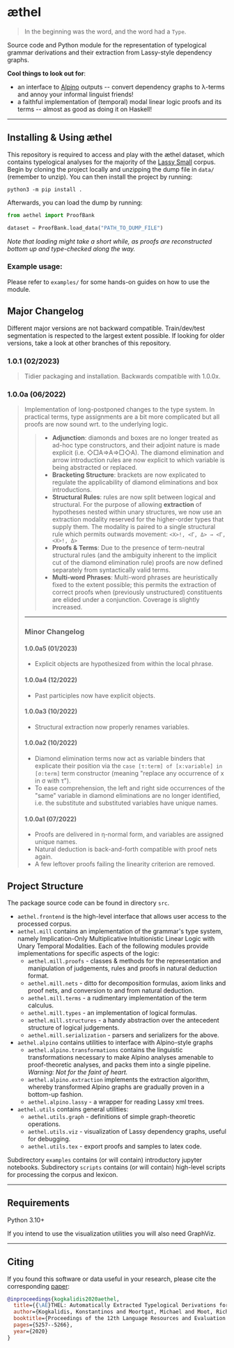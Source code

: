 # æthel

> In the beginning was the word,
> and the word had a `Type`.

Source code and Python module for the representation of typelogical grammar derivations and their extraction from 
Lassy-style dependency graphs. 


**Cool things to look out for**:
* an interface to [Alpino](http://www.let.rug.nl/vannoord/alp/Alpino/) outputs -- convert dependency graphs to λ-terms and annoy your informal linguist friends!
* a faithful implementation of (temporal) modal linear logic proofs and its terms -- almost as good as doing it on Haskell!
---

## Installing & Using æthel
This repository is required to access and play with the æthel dataset, which contains typelogical analyses
for the majority of the [Lassy Small](https://taalmaterialen.ivdnt.org/download/lassy-klein-corpus6/) corpus.
Begin by cloning the project locally and unzipping the dump file in `data/` (remember to unzip).
You can then install the project by running:

```shell
python3 -m pip install .
```

Afterwards, you can load the dump by running:

```python
from aethel import ProofBank

dataset = ProofBank.load_data("PATH_TO_DUMP_FILE")
```

*Note that loading might take a short while, as proofs are reconstructed bottom up and type-checked along the way.*

### Example usage:
Please refer to `examples/` for some hands-on guides on how to use the module.


## Major Changelog
Different major versions are not backward compatible. 
Train/dev/test segmentation is respected to the largest extent possible. 
If looking for older versions, take a look at other branches of this repository.

### 1.0.1 (02/2023)
> Tidier packaging and installation. Backwards compatible with 1.0.0x.
### 1.0.0a (06/2022) 
> Implementation of long-postponed changes to the type system. In practical terms, type assignments are a bit more
> complicated but all proofs are now sound wrt. to the underlying logic.
> >* **Adjunction**: diamonds and boxes are no longer treated as ad-hoc type constructors, and their adjoint nature is
>> made explicit (i.e. ◇□A⇒A⇒□◇A). The diamond elimination and arrow introduction rules are now explicit to which
>> variable is being abstracted or replaced.
>> * **Bracketing Structure**: brackets are now explicated to regulate the applicability of diamond eliminations 
>> and box introductions. 
>> * **Structural Rules**: rules are now split between logical and structural. For the purpose of allowing 
>> **extraction** of hypotheses nested within unary structures, we now use an extraction modality reserved for the
>> higher-order types that supply them. The modality is paired to a single structural rule which permits outwards movement:
>> `<Χ>!, <Γ, Δ> → <Γ, <Χ>!, Δ>`
>> * **Proofs & Terms**: Due to the presence of term-neutral structural rules (and the ambiguity inherent to the implicit
>> cut of the diamond elimination rule) proofs are now defined separately from syntactically valid terms.
>> * **Multi-word Phrases**: Multi-word phrases are heuristically fixed to the extent possible; this permits the 
>> extraction of correct proofs when (previously unstructured) constituents are elided under a conjunction. Coverage is
>> slightly increased.
> ---
> ### Minor Changelog
> #### 1.0.0a5 (01/2023)
> * Explicit objects are hypothesized from within the local phrase. 
> #### 1.0.0a4 (12/2022)
> * Past participles now have explicit objects.
> #### 1.0.0a3 (10/2022)
> * Structural extraction now properly renames variables.
> #### 1.0.0a2 (10/2022)
> * Diamond elimination terms now act as variable binders that explicate their position via 
> the `case [τ:term] of [x:variable] in [σ:term]` term constructor (meaning "replace any occurrence of x in σ with τ").
> * To ease comprehension, the left and right side occurrences of the "same" variable in diamond eliminations are no
> longer identified, i.e. the substitute and substituted variables have unique names.
> #### 1.0.0a1 (07/2022)
> * Proofs are delivered in η-normal form, and variables are assigned unique names.
> * Natural deduction is back-and-forth compatible with proof nets again.
> * A few leftover proofs failing the linearity criterion are removed.

## Project Structure
The package source code can be found in directory `src`.
* `aethel.frontend` is the high-level interface that allows user access to the processed corpus.
* `aethel.mill` contains an implementation of the grammar's type system, namely 
 Implication-Only Multiplicative Intuitionistic Linear Logic with Unary Temporal Modalities.
Each of the following modules provide implementations for specific aspects of the logic:
  * `aethel.mill.proofs` - classes & methods for the representation and manipulation of 
  judgements, rules and proofs in natural deduction format.
  * `aethel.mill.nets` - ditto for decomposition formulas, axiom links and proof nets,
  and conversion to and from natural deduction.
  * `aethel.mill.terms` - a rudimentary implementation of the term calculus.
  * `aethel.mill.types` - an implementation of logical formulas.
  * `aethel.mill.structures` - a handy abstraction over the antecedent structure of logical judgements.
  * `aethel.mill.serialization` - parsers and serializers for the above.
* `aethel.alpino` contains utilities to interface with Alpino-style graphs
  * `aethel.alpino.transformations` contains the linguistic transformations necessary to make Alpino 
   analyses amenable to proof-theoretic analyses, and packs them into a single pipeline. *Warning: Not for the 
  faint of heart.* 
  * `aethel.alpino.extraction` implements the extraction algorithm, whereby transformed Alpino graphs are gradually
  proven in a bottom-up fashion.
  * `aethel.alpino.lassy` - a wrapper for reading Lassy xml trees.
* `aethel.utils` contains general utilities:
  * `aethel.utils.graph` - definitions of simple graph-theoretic operations.
  * `aethel.utils.viz` - visualization of Lassy dependency graphs, useful for debugging.
  * `aethel.utils.tex` - export proofs and samples to latex code.

Subdirectory `examples` contains (or will contain) introductory jupyter notebooks. 
Subdirectory `scripts` contains (or will contain) high-level scripts for processing the corpus and lexicon.


---

## Requirements
Python 3.10+

If you intend to use the visualization utilities you will also need GraphViz.

---
## Citing
If you found this software or data useful in your research, please cite the corresponding [paper](http://www.lrec-conf.org/proceedings/lrec2020/pdf/2020.lrec-1.647.pdf):
```BibTeX
@inproceedings{kogkalidis2020aethel,
  title={{\AE}THEL: Automatically Extracted Typelogical Derivations for Dutch},
  author={Kogkalidis, Konstantinos and Moortgat, Michael and Moot, Richard},
  booktitle={Proceedings of the 12th Language Resources and Evaluation Conference},
  pages={5257--5266},
  year={2020}
}
```
